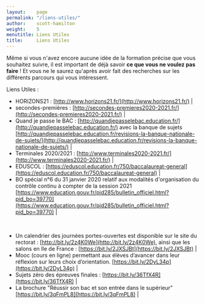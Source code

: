 ```yaml
---
layout:    page
permalink: "/liens-utiles/"
author:    scott-hamilton 
weight:    5
menutitle: Liens Utiles
title:     Liens Utiles
---
```


Même si vous n'avez encore aucune idée de la formation précise que vous souhaitez suivre,
il est important de déjà savoir __ce que vous ne voulez pas faire__ !
Et vous ne le saurez qu'après avoir fait des recherches sur les différents parcours qui vous intéressent.

Liens Utiles : 
 * HORIZONS21 : [http://www.horizons21.fr/](http://www.horizons21.fr/) |
 * secondes-premières : [http://secondes-premieres2020-2021.fr/](http://secondes-premieres2020-2021.fr/) |
 * Quand je passe le BAC : [http://quandjepasselebac.education.fr/](http://quandjepasselebac.education.fr/) avec la banque de sujets [http://quandjepasselebac.education.fr/revisions-la-banque-nationale-de-sujets/](http://quandjepasselebac.education.fr/revisions-la-banque-nationale-de-sujets/) |
 * Terminales 2020/2021 : [http://www.terminales2020-2021.fr/](http://www.terminales2020-2021.fr/) |
 * EDUSCOL : [https://eduscol.education.fr/750/baccalaureat-general](https://eduscol.education.fr/750/baccalaureat-general) |
 * BO spécial n°6 du 31 janvier 2020 relatif aux modalités d'organisation du contrôle continu à compter de la session 2021 [https://www.education.gouv.fr/pid285/bulletin_officiel.html?pid_bo=39770](https://www.education.gouv.fr/pid285/bulletin_officiel.html?pid_bo=39770) |

<br/>

 * Un calendrier des journées portes-ouvertes est disponible sur le site du rectorat : [http://bit.ly/2z4K0We](http://bit.ly/2z4K0We), ainsi que les salons en Ile de France : [https://bit.ly/2JXSJBt](https://bit.ly/2JXSJBt) |
 * Mooc (cours en ligne) permettant aux élèves d’avancer dans leur réflexion sur leurs choix d’orientation. [https://bit.ly/2DyL34p](https://bit.ly/2DyL34p)  |
 * Sujets zéro des épreuves finales : [https://bit.ly/36TfX4R](https://bit.ly/36TfX4R)  |
 * La brochure "Réussir son bac et son entrée dans le supérieur" [https://bit.ly/3qFmPL8](https://bit.ly/3qFmPL8) |
